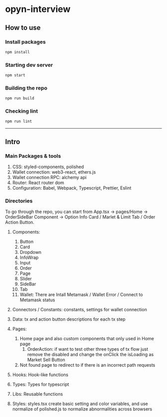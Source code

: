 # opyn-interview

## How to use
### Install packages
```sh
npm install
```
### Starting dev server
```sh
npm start
```
### Building the repo 
```sh
npm run build
```
### Checking lint
```sh
npm run lint
```
***

## Intro
### Main Packages & tools

1. CSS: styled-components, polished
2. Wallet connection: web3-react, ethers.js
3. Wallet connection RPC: alchemy api
4. Router: React router dom 
5. Configuration: Babel, Webpack, Typescript, Prettier, Eslint

### Directories
To go through the repo, you can start from App.tsx -> pages/Home -> OrderSideBar Component -> Option Info Card / Marlet & Limit Tab / Order Action Button.

1. Components: 
   1. Button
   2. Card  
   3. Dropdown
   4. InfoWrap
   5. Input
   6. Order
   7. Page
   8. Slider
   9. SideBar
   10. Tab
   11. Wallet: There are Intall Metamask / Wallet Error / Connect to Metamask status
 
2. Connectors / Constants: constants, settings for wallet connection
3. Data: tx and action button descriptions for each tx step 
4. Pages: 
   1. Home page and also custom components that only used in Home page
      1. OrderAction: if want to test other three types of tx flow just remove the disabled and change the onClick the isLoading as Market Sell Button
   2. Not found page to redirect to if there is an incorrect path requests
5. Hooks: Hook-like functions
6. Types: Types for typescript
7. Libs: Reusable functions
8. Styles: styles.tsx create basic setting and color variables, and use normalize of polished.js to normalize abnormalities across browsers



